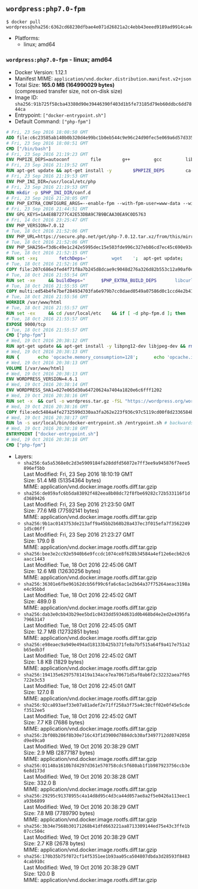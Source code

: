 ## `wordpress:php7.0-fpm`

```console
$ docker pull wordpress@sha256:6362cd68230dfbae4e071d26821a2c4ebb43eeed9189ad9914ca4cc0f72f2b66
```

-	Platforms:
	-	linux; amd64

### `wordpress:php7.0-fpm` - linux; amd64

-	Docker Version: 1.12.1
-	Manifest MIME: `application/vnd.docker.distribution.manifest.v2+json`
-	Total Size: **165.0 MB (164990029 bytes)**  
	(compressed transfer size, not on-disk size)
-	Image ID: `sha256:91b725f58cba43380d90e39446390f403d1b5fe73185d79eb60ddbc6dd7844ca`
-	Entrypoint: `["docker-entrypoint.sh"]`
-	Default Command: `["php-fpm"]`

```dockerfile
# Fri, 23 Sep 2016 18:08:50 GMT
ADD file:c6c23585ab140b0b320d4e99bc1b0eb544c9e96c24d90fec5e069a6d57d335ca in / 
# Fri, 23 Sep 2016 18:08:51 GMT
CMD ["/bin/bash"]
# Fri, 23 Sep 2016 21:19:23 GMT
ENV PHPIZE_DEPS=autoconf 		file 		g++ 		gcc 		libc-dev 		make 		pkg-config 		re2c
# Fri, 23 Sep 2016 21:19:52 GMT
RUN apt-get update && apt-get install -y 		$PHPIZE_DEPS 		ca-certificates 		curl 		libedit2 		libsqlite3-0 		libxml2 		xz-utils 	--no-install-recommends && rm -r /var/lib/apt/lists/*
# Fri, 23 Sep 2016 21:19:53 GMT
ENV PHP_INI_DIR=/usr/local/etc/php
# Fri, 23 Sep 2016 21:19:53 GMT
RUN mkdir -p $PHP_INI_DIR/conf.d
# Fri, 23 Sep 2016 21:28:05 GMT
ENV PHP_EXTRA_CONFIGURE_ARGS=--enable-fpm --with-fpm-user=www-data --with-fpm-group=www-data
# Fri, 23 Sep 2016 21:44:51 GMT
ENV GPG_KEYS=1A4E8B7277C42E53DBA9C7B9BCAA30EA9C0D5763
# Fri, 14 Oct 2016 23:25:47 GMT
ENV PHP_VERSION=7.0.12
# Tue, 18 Oct 2016 21:52:06 GMT
ENV PHP_URL=https://secure.php.net/get/php-7.0.12.tar.xz/from/this/mirror PHP_ASC_URL=https://secure.php.net/get/php-7.0.12.tar.xz.asc/from/this/mirror
# Tue, 18 Oct 2016 21:52:06 GMT
ENV PHP_SHA256=f3d6c49e1c242e5995dec15e503fde996c327eb86cd7ec45c690e93c971b83ff PHP_MD5=bdcc4dbdac90c2a39422786653059f70
# Tue, 18 Oct 2016 21:52:15 GMT
RUN set -xe; 		fetchDeps=' 		wget 	'; 	apt-get update; 	apt-get install -y --no-install-recommends $fetchDeps; 	rm -rf /var/lib/apt/lists/*; 		mkdir -p /usr/src; 	cd /usr/src; 		wget -O php.tar.xz "$PHP_URL"; 		if [ -n "$PHP_SHA256" ]; then 		echo "$PHP_SHA256 *php.tar.xz" | sha256sum -c -; 	fi; 	if [ -n "$PHP_MD5" ]; then 		echo "$PHP_MD5 *php.tar.xz" | md5sum -c -; 	fi; 		if [ -n "$PHP_ASC_URL" ]; then 		wget -O php.tar.xz.asc "$PHP_ASC_URL"; 		export GNUPGHOME="$(mktemp -d)"; 		for key in $GPG_KEYS; do 			gpg --keyserver ha.pool.sks-keyservers.net --recv-keys "$key"; 		done; 		gpg --batch --verify php.tar.xz.asc php.tar.xz; 		rm -r "$GNUPGHOME"; 	fi; 		apt-get purge -y --auto-remove $fetchDeps
# Tue, 18 Oct 2016 21:52:16 GMT
COPY file:207c686e3fed4f71f8a7b245d8dcae9c9048d276a326d82b553c12a90af0c0ca in /usr/local/bin/ 
# Tue, 18 Oct 2016 21:55:54 GMT
RUN set -xe 	&& buildDeps=" 		$PHP_EXTRA_BUILD_DEPS 		libcurl4-openssl-dev 		libedit-dev 		libsqlite3-dev 		libssl-dev 		libxml2-dev 	" 	&& apt-get update && apt-get install -y $buildDeps --no-install-recommends && rm -rf /var/lib/apt/lists/* 		&& docker-php-source extract 	&& cd /usr/src/php 	&& ./configure 		--with-config-file-path="$PHP_INI_DIR" 		--with-config-file-scan-dir="$PHP_INI_DIR/conf.d" 				--disable-cgi 				--enable-ftp 		--enable-mbstring 		--enable-mysqlnd 				--with-curl 		--with-libedit 		--with-openssl 		--with-zlib 				$PHP_EXTRA_CONFIGURE_ARGS 	&& make -j "$(nproc)" 	&& make install 	&& { find /usr/local/bin /usr/local/sbin -type f -executable -exec strip --strip-all '{}' + || true; } 	&& make clean 	&& docker-php-source delete 		&& apt-get purge -y --auto-remove -o APT::AutoRemove::RecommendsImportant=false $buildDeps
# Tue, 18 Oct 2016 21:55:55 GMT
COPY multi:ed54b4fe7bef284934703fa6e979b7cc0daed0549a07586d0c1ccd4e2b41884a in /usr/local/bin/ 
# Tue, 18 Oct 2016 21:55:56 GMT
WORKDIR /var/www/html
# Tue, 18 Oct 2016 21:55:57 GMT
RUN set -ex 	&& cd /usr/local/etc 	&& if [ -d php-fpm.d ]; then 		sed 's!=NONE/!=!g' php-fpm.conf.default | tee php-fpm.conf > /dev/null; 		cp php-fpm.d/www.conf.default php-fpm.d/www.conf; 	else 		mkdir php-fpm.d; 		cp php-fpm.conf.default php-fpm.d/www.conf; 		{ 			echo '[global]'; 			echo 'include=etc/php-fpm.d/*.conf'; 		} | tee php-fpm.conf; 	fi 	&& { 		echo '[global]'; 		echo 'error_log = /proc/self/fd/2'; 		echo; 		echo '[www]'; 		echo '; if we send this to /proc/self/fd/1, it never appears'; 		echo 'access.log = /proc/self/fd/2'; 		echo; 		echo 'clear_env = no'; 		echo; 		echo '; Ensure worker stdout and stderr are sent to the main error log.'; 		echo 'catch_workers_output = yes'; 	} | tee php-fpm.d/docker.conf 	&& { 		echo '[global]'; 		echo 'daemonize = no'; 		echo; 		echo '[www]'; 		echo 'listen = [::]:9000'; 	} | tee php-fpm.d/zz-docker.conf
# Tue, 18 Oct 2016 21:55:57 GMT
EXPOSE 9000/tcp
# Tue, 18 Oct 2016 21:55:57 GMT
CMD ["php-fpm"]
# Wed, 19 Oct 2016 20:38:12 GMT
RUN apt-get update && apt-get install -y libpng12-dev libjpeg-dev && rm -rf /var/lib/apt/lists/* 	&& docker-php-ext-configure gd --with-png-dir=/usr --with-jpeg-dir=/usr 	&& docker-php-ext-install gd mysqli opcache
# Wed, 19 Oct 2016 20:38:13 GMT
RUN { 		echo 'opcache.memory_consumption=128'; 		echo 'opcache.interned_strings_buffer=8'; 		echo 'opcache.max_accelerated_files=4000'; 		echo 'opcache.revalidate_freq=2'; 		echo 'opcache.fast_shutdown=1'; 		echo 'opcache.enable_cli=1'; 	} > /usr/local/etc/php/conf.d/opcache-recommended.ini
# Wed, 19 Oct 2016 20:38:13 GMT
VOLUME [/var/www/html]
# Wed, 19 Oct 2016 20:38:13 GMT
ENV WORDPRESS_VERSION=4.6.1
# Wed, 19 Oct 2016 20:38:14 GMT
ENV WORDPRESS_SHA1=027e065d30a64720624a7404a1820e6c6fff1202
# Wed, 19 Oct 2016 20:38:16 GMT
RUN set -x 	&& curl -o wordpress.tar.gz -fSL "https://wordpress.org/wordpress-${WORDPRESS_VERSION}.tar.gz" 	&& echo "$WORDPRESS_SHA1 *wordpress.tar.gz" | sha1sum -c - 	&& tar -xzf wordpress.tar.gz -C /usr/src/ 	&& rm wordpress.tar.gz 	&& chown -R www-data:www-data /usr/src/wordpress
# Wed, 19 Oct 2016 20:38:16 GMT
COPY file:edc5484a4fe2732599d330aa3fa262e223f936c97c5119cd00f8d2336584ba48 in /usr/local/bin/ 
# Wed, 19 Oct 2016 20:38:17 GMT
RUN ln -s usr/local/bin/docker-entrypoint.sh /entrypoint.sh # backwards compat
# Wed, 19 Oct 2016 20:38:18 GMT
ENTRYPOINT ["docker-entrypoint.sh"]
# Wed, 19 Oct 2016 20:38:18 GMT
CMD ["php-fpm"]
```

-	Layers:
	-	`sha256:6a5a5368e0c2d3e5909184fa28ddfd56072e7ff3ee9a945876f7eee5896ef5bb`  
		Last Modified: Fri, 23 Sep 2016 18:10:19 GMT  
		Size: 51.4 MB (51354364 bytes)  
		MIME: application/vnd.docker.image.rootfs.diff.tar.gzip
	-	`sha256:de059afc6b5da83892f482eea8b08dc72f8fbe69282c72b533116f1dd3689426`  
		Last Modified: Fri, 23 Sep 2016 21:23:50 GMT  
		Size: 77.6 MB (77592141 bytes)  
		MIME: application/vnd.docker.image.rootfs.diff.tar.gzip
	-	`sha256:9b1ac0143753de213aff9a45bb2b68b28a437ec3f015efa7f35622491d5c06ff`  
		Last Modified: Fri, 23 Sep 2016 21:23:27 GMT  
		Size: 179.0 B  
		MIME: application/vnd.docker.image.rootfs.diff.tar.gzip
	-	`sha256:bee3e2cc92e5940b6e9fccdc1074ce8f628b34584a4ef12e6ecb62c6aacc1443`  
		Last Modified: Tue, 18 Oct 2016 22:45:06 GMT  
		Size: 12.6 MB (12630256 bytes)  
		MIME: application/vnd.docker.image.rootfs.diff.tar.gzip
	-	`sha256:36301e6fbe96162dcb56f99c6fa6c6ac1e2b64a37f75264aeac3198ae4c95bbd`  
		Last Modified: Tue, 18 Oct 2016 22:45:02 GMT  
		Size: 489.0 B  
		MIME: application/vnd.docker.image.rootfs.diff.tar.gzip
	-	`sha256:dab3e0cbb43b29ee5bd1c0433dd5934d631d0b468bd4e2ed2e4395fa79663147`  
		Last Modified: Tue, 18 Oct 2016 22:45:05 GMT  
		Size: 12.7 MB (12732851 bytes)  
		MIME: application/vnd.docker.image.rootfs.diff.tar.gzip
	-	`sha256:e98eaec9a949e494ad18133b425b371fe8a7bf515a64f9a417e751a2b65edb3f`  
		Last Modified: Tue, 18 Oct 2016 22:45:02 GMT  
		Size: 1.8 KB (1829 bytes)  
		MIME: application/vnd.docker.image.rootfs.diff.tar.gzip
	-	`sha256:194135e62975781419a134ace7ea70671d5af0ab6f2c32232aea7f65722e3c53`  
		Last Modified: Tue, 18 Oct 2016 22:45:01 GMT  
		Size: 127.0 B  
		MIME: application/vnd.docker.image.rootfs.diff.tar.gzip
	-	`sha256:92ca893aef33e07a81adef2e71ff258a3f75a4c38cff02e0f45e5cdef3512ee5`  
		Last Modified: Tue, 18 Oct 2016 22:45:02 GMT  
		Size: 7.7 KB (7686 bytes)  
		MIME: application/vnd.docker.image.rootfs.diff.tar.gzip
	-	`sha256:2bf08b286f8b30e716c43f1d3900d7884dcb30af3497712dd0742058d9e49ca0`  
		Last Modified: Wed, 19 Oct 2016 20:38:29 GMT  
		Size: 2.9 MB (2877187 bytes)  
		MIME: application/vnd.docker.image.rootfs.diff.tar.gzip
	-	`sha256:01140a1610b7d4297d361e570758cdc5f680ab1f1b987923756ccb3e6e8d173d`  
		Last Modified: Wed, 19 Oct 2016 20:38:28 GMT  
		Size: 332.0 B  
		MIME: application/vnd.docker.image.rootfs.diff.tar.gzip
	-	`sha256:29295c91378955c4a14d8d95c4d3ca44d057ae8a2f5e0426a113eec1a93b6899`  
		Last Modified: Wed, 19 Oct 2016 20:38:29 GMT  
		Size: 7.8 MB (7789790 bytes)  
		MIME: application/vnd.docker.image.rootfs.diff.tar.gzip
	-	`sha256:3b34e7568b30171268b41dfd663221aa8713309144ed75e43c3ffe1b07cc504c`  
		Last Modified: Wed, 19 Oct 2016 20:38:29 GMT  
		Size: 2.7 KB (2678 bytes)  
		MIME: application/vnd.docker.image.rootfs.diff.tar.gzip
	-	`sha256:170b35b75f072cf14f5351ee1b93aa05ca504807dbda3d28593f84834cab910c`  
		Last Modified: Wed, 19 Oct 2016 20:38:29 GMT  
		Size: 120.0 B  
		MIME: application/vnd.docker.image.rootfs.diff.tar.gzip
